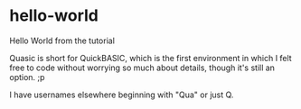 # hello-world
Hello World from the tutorial

Quasic is short for QuickBASIC, which is the first environment in which I felt free to code without worrying so much about details, though it's still an option. ;p

I have usernames elsewhere beginning with "Qua" or just Q.
